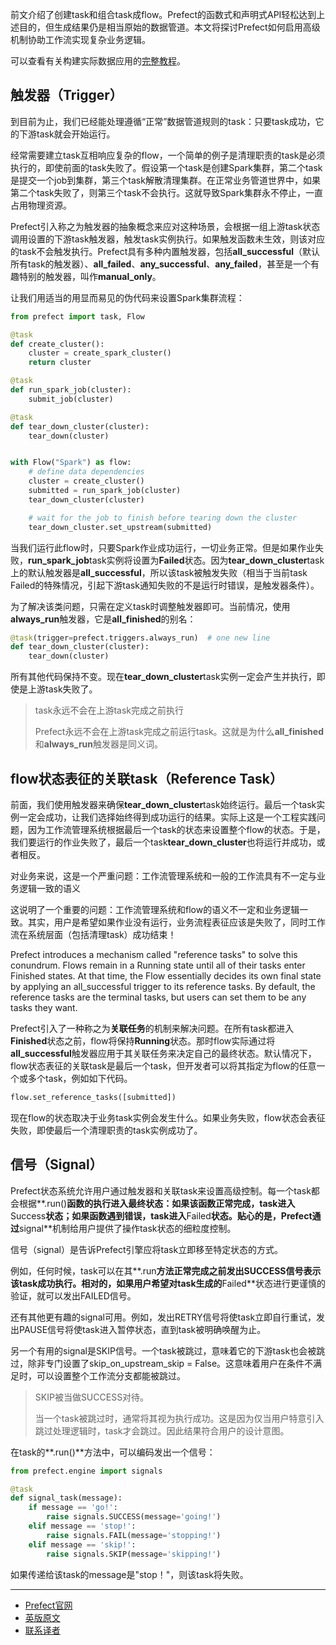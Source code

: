 前文介绍了创建task和组合task成flow。Prefect的函数式和声明式API轻松达到上述目的，但生成结果仍是相当原始的数据管道。本文将探讨Prefect如何启用高级机制协助工作流实现复杂业务逻辑。

可以查看有关构建实际数据应用的[完整教程](https://docs.prefect.io/core/tutorial/01-etl-before-prefect.html)。

## 触发器（Trigger）

到目前为止，我们已经能处理遵循“正常”数据管道规则的task：只要task成功，它的下游task就会开始运行。

经常需要建立task互相响应复杂的flow，一个简单的例子是清理职责的task是必须执行的，即使前面的task失败了。假设第一个task是创建Spark集群，第二个task是提交一个job到集群，第三个task解散清理集群。在正常业务管道世界中，如果第二个task失败了，则第三个task不会执行。这就导致Spark集群永不停止，一直占用物理资源。

Prefect引入称之为触发器的抽象概念来应对这种场景，会根据一组上游task状态调用设置的下游task触发器，触发task实例执行。如果触发函数未生效，则该对应的task不会触发执行。Prefect具有多种内置触发器，包括**all_successful**（默认所有task的触发器）、**all_failed**、**any_successful**、**any_failed**，甚至是一个有趣特别的触发器，叫作**manual_only**。

让我们用适当的用显而易见的伪代码来设置Spark集群流程：

````Python
from prefect import task, Flow

@task
def create_cluster():
    cluster = create_spark_cluster()
    return cluster

@task
def run_spark_job(cluster):
    submit_job(cluster)

@task
def tear_down_cluster(cluster):
    tear_down(cluster)


with Flow("Spark") as flow:
    # define data dependencies
    cluster = create_cluster()
    submitted = run_spark_job(cluster)
    tear_down_cluster(cluster)

    # wait for the job to finish before tearing down the cluster
    tear_down_cluster.set_upstream(submitted)
````

当我们运行此flow时，只要Spark作业成功运行，一切业务正常。但是如果作业失败，**run_spark_job**task实例将设置为**Failed**状态。因为**tear_down_cluster**task上的默认触发器是**all_successful**，所以该task被触发失败（相当于当前task Failed的特殊情况，引起下游task通知失败的不是运行时错误，是触发器条件）。

为了解决该类问题，只需在定义task时调整触发器即可。当前情况，使用**always_run**触发器，它是**all_finished**的别名：

````Python
@task(trigger=prefect.triggers.always_run)  # one new line
def tear_down_cluster(cluster):
    tear_down(cluster)
````

所有其他代码保持不变。现在**tear_down_cluster**task实例一定会产生并执行，即使是上游task失败了。

> 
> task永远不会在上游task完成之前执行
> 
> Prefect永远不会在上游task完成之前运行task。这就是为什么**all_finished**和**always_run**触发器是同义词。
> 

## flow状态表征的关联task（Reference Task）

前面，我们使用触发器来确保**tear_down_cluster**task始终运行。最后一个task实例一定会成功，让我们选择始终得到成功运行的结果。实际上这是一个工程实践问题，因为工作流管理系统根据最后一个task的状态来设置整个flow的状态。于是，我们要运行的作业失败了，最后一个task**tear_down_cluster**也将运行并成功，或者相反。

对业务来说，这是一个严重问题：工作流管理系统和一般的工作流具有不一定与业务逻辑一致的语义

这说明了一个重要的问题：工作流管理系统和flow的语义不一定和业务逻辑一致。其实，用户是希望如果作业没有运行，业务流程表征应该是失败了，同时工作流在系统层面（包括清理task）成功结束！

Prefect introduces a mechanism called "reference tasks" to solve this conundrum. Flows remain in a Running state until all of their tasks enter Finished states. At that time, the Flow essentially decides its own final state by applying an all_successful trigger to its reference tasks. By default, the reference tasks are the terminal tasks, but users can set them to be any tasks they want.


Prefect引入了一种称之为**关联任务**的机制来解决问题。在所有task都进入**Finished**状态之前，flow将保持**Running**状态。那时flow实际通过将**all_successful**触发器应用于其关联任务来决定自己的最终状态。默认情况下，flow状态表征的关联task是最后一个task，但开发者可以将其指定为flow的任意一个或多个task，例如如下代码。


````Python
flow.set_reference_tasks([submitted])
````

现在flow的状态取决于业务task实例会发生什么。如果业务失败，flow状态会表征失败，即使最后一个清理职责的task实例成功了。

## 信号（Signal）

Prefect状态系统允许用户通过触发器和关联task来设置高级控制。每一个task都会根据**.run()**函数的执行进入最终状态：如果该函数正常完成，task进入**Success**状态；如果函数遇到错误，task进入**Failed**状态。贴心的是，Prefect通过**signal**机制给用户提供了操作task状态的细粒度控制。

信号（signal）是告诉Prefect引擎应将task立即移至特定状态的方式。

例如，任何时候，task可以在其**.run**方法正常完成之前发出SUCCESS信号表示该task成功执行。相对的，如果用户希望对task生成的**Failed**状态进行更谨慎的验证，就可以发出FAILED信号。


还有其他更有趣的signal可用。例如，发出RETRY信号将使task立即自行重试，发出PAUSE信号将使task进入暂停状态，直到task被明确唤醒为止。

另一个有用的signal是SKIP信号。一个task被跳过，意味着它的下游task也会被跳过，除非专门设置了skip_on_upstream_skip = False。这意味着用户在条件不满足时，可以设置整个工作流分支都能被跳过。

> 
> SKIP被当做SUCCESS对待。
> 
> 当一个task被跳过时，通常将其视为执行成功。这是因为仅当用户特意引入跳过处理逻辑时，task才会跳过。因此结果符合用户的设计意图。
> 

在task的**.run()**方法中，可以编码发出一个信号：

````Python
from prefect.engine import signals

@task
def signal_task(message):
    if message == 'go!':
        raise signals.SUCCESS(message='going!')
    elif message == 'stop!':
        raise signals.FAIL(message='stopping!')
    elif message == 'skip!':
        raise signals.SKIP(message='skipping!')
````

如果传递给该task的message是"stop！"，则该task将失败。

***

- [Prefect官网](https://www.prefect.io/)
- [英版原文](https://docs.prefect.io/core/getting_started/next-steps.html)
- [联系译者](https://github.com/listen-lavender)
